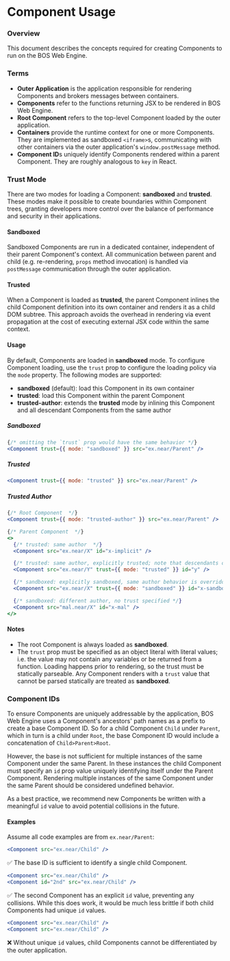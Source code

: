 # Component Usage

### Overview

This document describes the concepts required for creating Components to run on the BOS Web Engine.

### Terms
- **Outer Application** is the application responsible for rendering Components and brokers messages between containers.
- **Components** refer to the functions returning JSX to be rendered in BOS Web Engine.
- **Root Component** refers to the top-level Component loaded by the outer application.
- **Containers** provide the runtime context for one or more Components. They are implemented as sandboxed `<iframe>`s,
communicating with other containers via the outer application's `window.postMessage` method.
- **Component ID**s uniquely identify Components rendered within a parent Component. They are roughly analogous to `key`
in React.

### Trust Mode

There are two modes for loading a Component: **sandboxed** and **trusted**. These modes make it possible to create boundaries
within Component trees, granting developers more control over the balance of performance and security in their applications.

#### Sandboxed

Sandboxed Components are run in a dedicated container, independent of their parent Component's context. All communication
between parent and child (e.g. re-rendering, `props` method invocation) is handled via `postMessage` communication through
the outer application.

#### Trusted

When a Component is loaded as **trusted**, the parent Component inlines the child Component definition into its
own container and renders it as a child DOM subtree. This approach avoids the overhead in rendering via event propagation
at the cost of executing external JSX code within the same context.

#### Usage

By default, Components are loaded in **sandboxed** mode. To configure Component loading, use the `trust` prop to configure
the loading policy via the `mode` property. The following modes are supported:
 - **sandboxed** (default): load this Component in its own container
 - **trusted**: load this Component within the parent Component
 - **trusted-author**: extends the **trusted** mode by inlining this Component and all descendant Components from the same author

##### Sandboxed
```jsx
{/* omitting the `trust` prop would have the same behavior */}
<Component trust={{ mode: "sandboxed" }} src="ex.near/Parent" />
```

##### Trusted
```jsx
<Component trust={{ mode: "trusted" }} src="ex.near/Parent" />
```

##### Trusted Author
```jsx
{/* Root Component  */}
<Component trust={{ mode: "trusted-author" }} src="ex.near/Parent" />

{/* Parent Component  */}
<>
  {/* trusted: same author  */}
  <Component src="ex.near/X" id="x-implicit" />

  {/* trusted: same author, explicitly trusted; note that descendants of Y authored by ex.near will still be trusted */}
  <Component src="ex.near/Y" trust={{ mode: "trusted" }} id="y" />

  {/* sandboxed: explicitly sandboxed, same author behavior is overridden */}
  <Component src="ex.near/X" trust={{ mode: "sandboxed" }} id="x-sandboxed" />

  {/* sandboxed: different author, no trust specified */}
  <Component src="mal.near/X" id="x-mal" />
</>
```

#### Notes

- The root Component is always loaded as **sandboxed**.
- The `trust` prop must be specified as an object literal with literal values; i.e. the value may not contain any variables
    or be returned from a function. Loading happens prior to rendering, so the trust must be statically parseable. Any
    Component renders with a `trust` value that cannot be parsed statically are treated as **sandboxed**.

### Component IDs

To ensure Components are uniquely addressable by the application, BOS Web Engine uses a Component's ancestors' path names
as a prefix to create a base Component ID. So for a child Component `Child` under `Parent`, which in turn is a child under
`Root`, the base Component ID would include a concatenation of `Child>Parent>Root`.

However, the base is not sufficient for multiple instances of the same Component under the same Parent. In these instances
the child Component must specify an `id` prop value uniquely identifying itself under the Parent Component. Rendering multiple
instances of the same Component under the same Parent should be considered undefined behavior.

As a best practice, we recommend new Components be written with a meaningful `id` value to avoid potential collisions in the
future.

#### Examples

Assume all code examples are from `ex.near/Parent`:

```jsx
<Component src="ex.near/Child" />
```
✅
The base ID is sufficient to identify a single child Component.

```jsx
<Component src="ex.near/Child" />
<Component id="2nd" src="ex.near/Child" />
```
✅
The second Component has an explicit `id` value, preventing any collisions. While this does work, it would be much less brittle
if both child Components had unique `id` values.

```jsx
<Component src="ex.near/Child" />
<Component src="ex.near/Child" />
```
❌ 
Without unique `id` values, child Components cannot be differentiated by the outer application.
